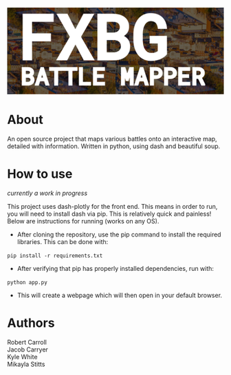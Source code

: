 
![header](https://github.com/robswc/fxbg-battle-mapper/blob/main/misc/header.png)

# About 

An open source project that maps various battles onto an interactive map, detailed with information.
Written in python, using dash and beautiful soup.

# How to use

*currently a work in progress*

This project uses dash-plotly for the front end.  This means in order to run, you will need to install dash via pip.  This is relatively quick and painless!  Below are instructions for running (works on any OS).

- After cloning the repository, use the pip command to install the required libraries.  This can be done with:

 `pip install -r requirements.txt`

- After verifying that pip has properly installed dependencies, run with: 

`python app.py`

- This will create a webpage which will then open in your default browser.

# Authors

Robert Carroll  
Jacob Carryer  
Kyle White  
Mikayla Stitts

